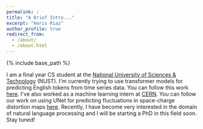 ```yaml
---
permalink: /
title: "A Brief Intro..."
excerpt: "Haris Riaz"
author_profile: true
redirect_from: 
  - /about/
  - /about.html
---
```


{% include base_path %}

I am a final year CS student at the [National University of Sciences & Technology](https://nust.edu.pk/) (NUST). I'm currently trying to use transformer models for predicting English tokens from time series data. You can follow this work [here](https://github.com/harisriaz17/Transformers-for-In-Air-Handwriting-Recognition). I've also worked as a machine learning intern at [CERN](https://home.cern/). You can follow our work on using UNet for predicting fluctuations in space-charge distortion maps [here](https://github.com/harisriaz17/TPCwithDNN). Recently, I have become very interested in the domain of natural language processing and I will be starting a PhD in this field soon. Stay tuned!

